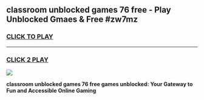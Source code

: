 
## classroom unblocked games 76 free - Play Unblocked Gmaes & Free #zw7mz
<h3>
<a href="https://news.freeplayer.one?title=classroom_unblocked_games_76_free&ref=03M">CLICK TO PLAY</a></h3>
<hr>

<h3>
<a href="https://news.freeplayer.one?title=classroom_unblocked_games_76_free&ref=03M">CLICK 2 PLAY</a>
  
</h3>

<a href="https://news.freeplayer.one?title=classroom_unblocked_games_76_free&ref=03M"><img src="https://clearcache.store/games.png"></a>


**classroom unblocked games 76 free games unblocked: Your Gateway to Fun and Accessible Online Gaming**
